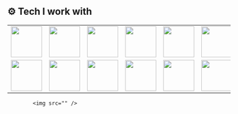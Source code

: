 ## ⚙️ Tech I work with      
<table>
  <tr>
    <td><a href="https://archlinux.org"><img src="https://cdn.jsdelivr.net/gh/devicons/devicon@latest/icons/archlinux/archlinux-original.svg" width="70"/></a></td>
    <td><a href="https://kernel.org"><img src="https://cdn.jsdelivr.net/gh/devicons/devicon@latest/icons/linux/linux-original.svg" width="70"/></a></td>
    <td><a href="https://www.gnu.org/software/bash/"><img src="https://cdn.jsdelivr.net/gh/devicons/devicon@latest/icons/bash/bash-original.svg" width="70"/></a></td>
    <td><a href="https://python.org"><img src="https://cdn.jsdelivr.net/gh/devicons/devicon@latest/icons/python/python-original.svg" width="70"/></a></td>
    <td><a href="https://git-scm.com"><img src="https://cdn.jsdelivr.net/gh/devicons/devicon@latest/icons/git/git-original.svg" width="70"/></a></td>
    <td><a href="https://github.com"><img src="https://cdn.jsdelivr.net/gh/devicons/devicon@latest/icons/github/github-original.svg" width="70"/></a></td>
    <td><a href="https://www.jetbrains.com/pycharm/"><img src="https://cdn.jsdelivr.net/gh/devicons/devicon@latest/icons/pycharm/pycharm-original.svg" width="70"/></a></td>
    <td><a href="https://aws.amazon.com"><img src="https://cdn.jsdelivr.net/gh/devicons/devicon@latest/icons/amazonwebservices/amazonwebservices-original-wordmark.svg" width="70"/></a></td>
    <td><a href="https://developer.mozilla.org/en-US/docs/Web/CSS"><img src="https://cdn.jsdelivr.net/gh/devicons/devicon@latest/icons/css3/css3-original.svg" width="70"/></a></td>
    <td><a href="https://neovim.io"><img src="https://cdn.jsdelivr.net/gh/devicons/devicon@latest/icons/neovim/neovim-original.svg" width="70"/></a></td>
    <td><a href="https://www.docker.com"><img src="https://cdn.jsdelivr.net/gh/devicons/devicon@latest/icons/docker/docker-plain.svg" width="70"/></a></td>
  </tr>
  <tr>
    <td><a href="https://streamlit.io"><img src="https://cdn.jsdelivr.net/gh/devicons/devicon@latest/icons/streamlit/streamlit-original.svg" width="70"/></a></td>
    <td><a href="https://pandas.pydata.org"><img src="https://cdn.jsdelivr.net/gh/devicons/devicon@latest/icons/pandas/pandas-original.svg" width="70"/></a></td>
    <td><a href="https://www.anaconda.com"><img src="https://cdn.jsdelivr.net/gh/devicons/devicon@latest/icons/anaconda/anaconda-original.svg" width="70"/></a></td>
    <td><a href="https://docs.pytest.org"><img src="https://cdn.jsdelivr.net/gh/devicons/devicon@latest/icons/pytest/pytest-original.svg" width="70"/></a></td>
    <td><a href="https://scikit-learn.org"><img src="https://cdn.jsdelivr.net/gh/devicons/devicon@latest/icons/scikitlearn/scikitlearn-original.svg" width="70"/></a></td>
    <td><a href="https://www.java.com"><img src="https://cdn.jsdelivr.net/gh/devicons/devicon@latest/icons/java/java-original.svg" width="70"/></a></td>
    <td><a href="https://maven.apache.org"><img src="https://cdn.jsdelivr.net/gh/devicons/devicon@latest/icons/maven/maven-original.svg" width="70"/></a></td>
    <td><a href="https://www.mozilla.org/firefox"><img src="https://cdn.jsdelivr.net/gh/devicons/devicon@latest/icons/firefox/firefox-original.svg" width="70"/></a></td>
    <td><a href="https://www.microsoft.com/windows"><img src="https://cdn.jsdelivr.net/gh/devicons/devicon@latest/icons/windows11/windows11-original.svg" width="70"/></a></td>
    <td><a href="https://www.adobe.com/products/photoshop.html"><img src="https://cdn.jsdelivr.net/gh/devicons/devicon@latest/icons/photoshop/photoshop-original.svg" width="70"/></a></td>
    <td><a href="https://www.apple.com"><img src="https://cdn.jsdelivr.net/gh/devicons/devicon@latest/icons/apple/apple-original.svg" width="70"/></a></td>
  </tr>
</table>


            <img src="" />
          

<!-- Add more icons similarly -->

<!--
**AlexBraguta/AlexBraguta** is a ✨ _special_ ✨ repository because its `README.md` (this file) appears on your GitHub profile.

Here are some ideas to get you started:

- 🔭 I’m currently working on ...
- 🌱 I’m currently learning ...
- 👯 I’m looking to collaborate on ...
- 🤔 I’m looking for help with ...
- 💬 Ask me about ...
- 📫 How to reach me: ...
- 😄 Pronouns: ...
- ⚡ Fun fact: ...
-->

